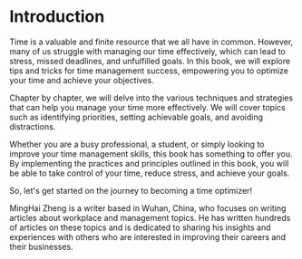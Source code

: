 # Introduction

Time is a valuable and finite resource that we all have in common. However, many of us struggle with managing our time effectively, which can lead to stress, missed deadlines, and unfulfilled goals. In this book, we will explore tips and tricks for time management success, empowering you to optimize your time and achieve your objectives.

Chapter by chapter, we will delve into the various techniques and strategies that can help you manage your time more effectively. We will cover topics such as identifying priorities, setting achievable goals, and avoiding distractions.

Whether you are a busy professional, a student, or simply looking to improve your time management skills, this book has something to offer you. By implementing the practices and principles outlined in this book, you will be able to take control of your time, reduce stress, and achieve your goals.

So, let's get started on the journey to becoming a time optimizer!

MingHai Zheng is a writer based in Wuhan, China, who focuses on writing articles about workplace and management topics. He has written hundreds of articles on these topics and is dedicated to sharing his insights and experiences with others who are interested in improving their careers and their businesses.
